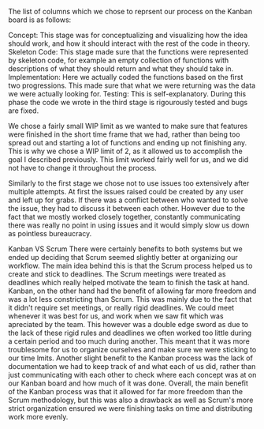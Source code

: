 The list of columns which we  chose to reprsent our process on the Kanban board is as follows:

Concept: This stage was for conceptualizing and visualizing how the idea should work, and how it should interact with the rest of the code in theory.
Skeleton Code: This stage made sure that the functions were represented by skeleton code, for example an empty collection of functions with descriptions of what they should return and what they should take in. 
Implementation: Here we actually coded the functions based on the first two progressions. This made sure that what we were returning was the data we were actually looking for.
Testing: This is self-explanatory. During this phase the code we wrote in the third stage is rigourously tested and bugs are fixed. 

We chose a fairly small WIP limit as we wanted to make sure that features were finished in the short time frame that we had, rather than being too spread out and starting a lot of functions and ending up not finishing any.
This is why we chose a WIP limit of 2, as it allowed us to accomplish the goal I described previously. This limit worked fairly well for us, and we did not have to change it throughout the process. 

Similarly to the first stage we chose not to use issues too extensively after multiple attempts. At first the issues raised could be created by any user and left up for grabs. If there was a conflict between who wanted
to solve the issue, they had to discuss it between each other. However due to the fact that we mostly worked closely together, constantly communicating there was really no point in using issues and it would simply slow us down 
as pointless bureaucracy. 

Kanban VS Scrum
There were certainly benefits to both systems but we ended up deciding that Scrum seemed slightly better at organizing our workflow. The main idea behind this is that the Scrum process helped us to create and stick to deadlines.
The Scrum meetings were treated as deadlines which really helped motivate the team to finish the task at hand. Kanban, on the other hand had the benefit of allowing far more freedom and was a lot less constricting than Scrum.
This was mainly due to the fact that it didn't require set meetings, or really rigid deadlines. We could meet whenever it was best for us, and work when we saw fit which was apreciated by the team. This however was a double edge
sword as due to the lack of these rigid rules and deadlines we often worked too little during a certain period and too much during another. This meant that it was more troublesome for us to organize ourselves and make sure we 
were sticking to our time lmits. Another slight benefit to the Kanban process was the lack of documentation we had to keep track of and what each of us did, rather than just communicating with each other to check where each 
concept was at on our Kanban board and how much of it was done. Overall, the main benefit of the Kanban process was that it allowed for far more freedom than the Scrum methodology, but this was also a drawback as well as Scrum's
more strict organization ensured we were finishing tasks on time and distributing work more evenly. 
